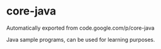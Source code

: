 # core-java
Automatically exported from code.google.com/p/core-java

Java sample programs, can be used for learning purposes.
